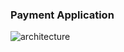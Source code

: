 ### Payment Application

![architecture](https://user-images.githubusercontent.com/105066899/191503010-e27c5ad3-e346-47e7-b70b-d500a57b7f33.jpeg)
